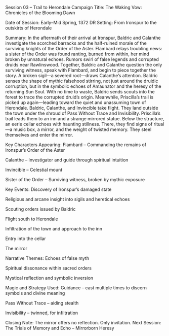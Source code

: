 Session 03 – Trail to Herondale
 Campaign Title: The Waking Vow: Chronicles of the Blooming Dawn

Date of Session: Early–Mid Spring, 1372 DR
 Setting: From Ironspur to the outskirts of Herondale

Summary:
 In the aftermath of their arrival at Ironspur, Baldric and Calanthe investigate the scorched barracks and the half-ruined morale of the surviving knights of the Order of the Aster. Flambard relays troubling news: a sister of the Order was found ranting, burned from within, her mind broken by unnatural echoes. Rumors swirl of false legends and corrupted druids near Rawlinswood.
Together, Baldric and Calanthe question the only surviving witness, speak with Flambard, and begin to piece together the story. A broken sigil—a severed root—draws Calanthe’s attention. Baldric senses the shape of mythic falsehood stirring, not just around the druidic corruption, but in the symbolic echoes of Amaunator and the heresy of the returning Sun Soul.
With no time to waste, Baldric sends scouts into the forest to trace the corrupted druid’s origin. Meanwhile, Priscilla’s trail is picked up again—leading toward the quiet and unassuming town of Herondale.
Baldric, Calanthe, and Invincible take flight.
They land outside the town under the shroud of Pass Without Trace and Invisibility. Priscilla’s trail leads them to an inn and a strange mirrored statue. Below the structure, an eerie cellar echoes with haunting stillness. There, they find signs of ritual—a music box, a mirror, and the weight of twisted memory.
They steel themselves and enter the mirror.

Key Characters Appearing:
Flambard – Commanding the remains of Ironspur’s Order of the Aster


Calanthe – Investigator and guide through spiritual intuition


Invincible – Celestial mount


Sister of the Order – Surviving witness, broken by mythic exposure



Key Events:
Discovery of Ironspur’s damaged state


Religious and arcane insight into sigils and heretical echoes


Scouting orders issued by Baldric


Flight south to Herondale


Infiltration of the town and approach to the inn


Entry into the cellar


The mirror



Narrative Themes:
Echoes of false myth


Spiritual dissonance within sacred orders


Mystical reflection and symbolic inversion



Magic and Strategy Used:
Guidance – cast multiple times to discern symbols and divine meaning


Pass Without Trace – aiding stealth


Invisibility – twinned, for infiltration



Closing Note:
 The mirror offers no reflection. Only invitation.
Next Session: The Trials of Memory and Echo – Mirrorborn Heresy

